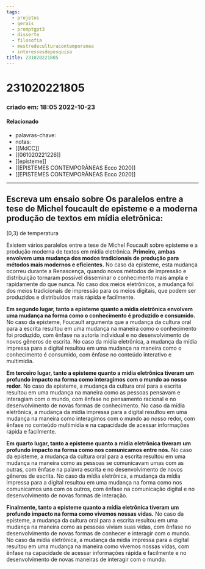 ```yaml
---
tags:
  - projetos
  - gerais
  - promptgpt3
  - disserte
  - filosofia
  - mestredeculturacontemporanea
  - interessesdepesquisa
title: 231020221805
---
```


# 231020221805

### criado em: 18:05 2022-10-23

#### Relacionado

- palavras-chave: 
- notas:
- [[MdCC]]
- [[061020221226]]
- [[episteme]]
- [[EPISTEMES CONTEMPORÂNEAS Ecco 2020]]
- [[EPISTEMES CONTEMPORÂNEAS Ecco 2020]]
---

## Escreva um ensaio sobre Os paralelos entre a tese de Michel foucault de episteme e a moderna produção de textos em mídia eletrônica:

(0,3) de temperatura

Existem vários paralelos entre a tese de Michel Foucault sobre episteme e a produção moderna de textos em mídia eletrônica. **Primeiro, ambas envolvem uma mudança dos modos tradicionais de produção para métodos mais modernos e eficientes.** No caso da episteme, esta mudança ocorreu durante a Renascença, quando novos métodos de impressão e distribuição tornaram possível disseminar o conhecimento mais ampla e rapidamente do que nunca. No caso dos meios eletrônicos, a mudança foi dos meios tradicionais de impressão para os meios digitais, que podem ser produzidos e distribuídos mais rápida e facilmente.

**Em segundo lugar, tanto a episteme quanto a mídia eletrônica envolvem uma mudança na forma como o conhecimento é produzido e consumido.** No caso da episteme, Foucault argumenta que a mudança da cultura oral para a escrita resultou em uma mudança na maneira como o conhecimento foi produzido, com ênfase na autoria individual e no desenvolvimento de novos gêneros de escrita. No caso da mídia eletrônica, a mudança da mídia impressa para a digital resultou em uma mudança na maneira como o conhecimento é consumido, com ênfase no conteúdo interativo e multimídia.

**Em terceiro lugar, tanto a episteme quanto a mídia eletrônica tiveram um profundo impacto na forma como interagimos com o mundo ao nosso redor.** No caso da episteme, a mudança da cultura oral para a escrita resultou em uma mudança na maneira como as pessoas pensavam e interagiam com o mundo, com ênfase no pensamento racional e no desenvolvimento de novas formas de conhecimento. No caso da mídia eletrônica, a mudança da mídia impressa para a digital resultou em uma mudança na maneira como interagimos com o mundo ao nosso redor, com ênfase no conteúdo multimídia e na capacidade de acessar informações rápida e facilmente.

**Em quarto lugar, tanto a episteme quanto a mídia eletrônica tiveram um profundo impacto na forma como nos comunicamos entre nós.** No caso da episteme, a mudança da cultura oral para a escrita resultou em uma mudança na maneira como as pessoas se comunicavam umas com as outras, com ênfase na palavra escrita e no desenvolvimento de novos gêneros de escrita. No caso da mídia eletrônica, a mudança da mídia impressa para a digital resultou em uma mudança na forma como nos comunicamos uns com os outros, com ênfase na comunicação digital e no desenvolvimento de novas formas de interação.

**Finalmente, tanto a episteme quanto a mídia eletrônica tiveram um profundo impacto na forma como vivemos nossas vidas.** No caso da episteme, a mudança da cultura oral para a escrita resultou em uma mudança na maneira como as pessoas viviam suas vidas, com ênfase no desenvolvimento de novas formas de conhecer e interagir com o mundo. No caso da mídia eletrônica, a mudança da mídia impressa para a digital resultou em uma mudança na maneira como vivemos nossas vidas, com ênfase na capacidade de acessar informações rápida e facilmente e no desenvolvimento de novas maneiras de interagir com o mundo.
